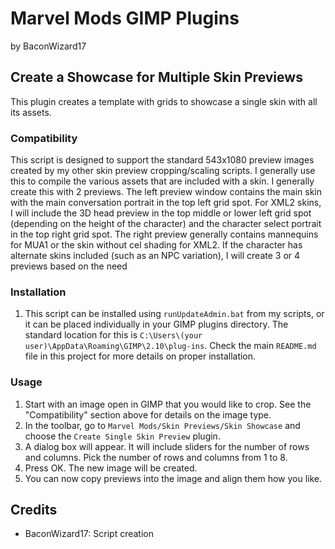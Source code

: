 # Marvel Mods GIMP Plugins
by BaconWizard17
## Create a Showcase for Multiple Skin Previews
This plugin creates a template with grids to showcase a single skin with all its assets.

### Compatibility
This script is designed to support the standard 543x1080 preview images created by my other skin preview cropping/scaling scripts. I generally use this to compile the various assets that are included with a skin. I generally create this with 2 previews. The left preview window contains the main skin with the main conversation portrait in the top left grid spot. For XML2 skins, I will include the 3D head preview in the top middle or lower left grid spot (depending on the height of the character) and the character select portrait in the top right grid spot. The right preview generally contains mannequins for MUA1 or the skin without cel shading for XML2. If the character has alternate skins included (such as an NPC variation), I will create 3 or 4 previews based on the need

### Installation
 1. This script can be installed using `runUpdateAdmin.bat` from my scripts, or it can be placed individually in your GIMP plugins directory. The standard location for this is `C:\Users\(your user)\AppData\Roaming\GIMP\2.10\plug-ins`. Check the main `README.md` file in this project for more details on proper installation.

### Usage
1. Start with an image open in GIMP that you would like to crop. See the "Compatibility" section above for details on the image type.
2. In the toolbar, go to `Marvel Mods/Skin Previews/Skin Showcase` and choose the `Create Single Skin Preview` plugin.
3. A dialog box will appear. It will include sliders for the number of rows and columns. Pick the number of rows and columns from 1 to 8.
3. Press OK. The new image will be created.
5. You can now copy previews into the image and align them how you like.

## Credits
- BaconWizard17: Script creation